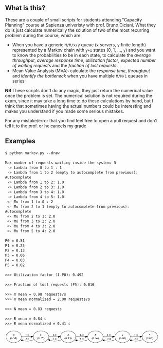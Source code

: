 ## What is this?

These are a couple of small scripts for students attending "Capacity Planning" course at Sapienza univeristy with prof. Bruno Ciciani. What they do is just calculate numerically the solution of two of the most recurring problem during the course, which are:
  - When you have a generic `M/M/x/y` queue (`x` servers, `y` finite length) represented by a Markov chain with `y+1` states (0, 1, ..., `y`) and you want to know the probabilities to be in each state, to calculate the _average throughput_, _average response time_,  _utilization factor_, _expected number of waiting requests_ and the _fraction of lost requests_.
  - Mean Value Analysis (MVA): calculate the _response time_, _throughput_ and _identify the bottleneck_ when you have multiple `M/M/1` queues in series
  
__NB__ These scripts don't do any magic, they just return the numerical value once the problem is set. The numerical solution is not required during the exam, since it may take a long time to do these calculations by hand, but I think that sometimes having the actual numbers could be interesting and makes you understand if you made some serious mistakes.


For any mistake/error that you find feel free to open a pull request and don't tell it to the prof. or he cancels my grade

## Examples

    $ python markov.py --draw

    Max number of requests waiting inside the system: 5
     -> Lambda from 0 to 1 : 1
     -> Lambda from 1 to 2 (empty to autocomplete from previous):
    Autocomplete
     -> Lambda from 1 to 2: 1.0
     -> Lambda from 2 to 3: 1.0
     -> Lambda from 3 to 4: 1.0
     -> Lambda from 4 to 5: 1.0
     <- Mu from 1 to 0 : 2
     <- Mu from 2 to 1 (empty to autocomplete from previous):
    Autocomplete
     <- Mu from 2 to 1: 2.0
     <- Mu from 3 to 2: 2.0
     <- Mu from 4 to 3: 2.0
     <- Mu from 5 to 4: 2.0
    
    P0 = 0.51
    P1 = 0.25
    P2 = 0.13
    P3 = 0.06
    P4 = 0.03
    P5 = 0.02
    
    >>> Utilization factor (1-P0): 0.492
    
    >>> Fraction of lost requests (P5): 0.016
    
    >>> X mean = 0.98 requests/s
    >>> X mean normalized = 2.00 requests/s
    
    >>> N mean = 0.83 requests
    
    >>> R mean = 0.84 s
    >>> R mean normalized = 0.41 s

<img src="examples/markov.png">
